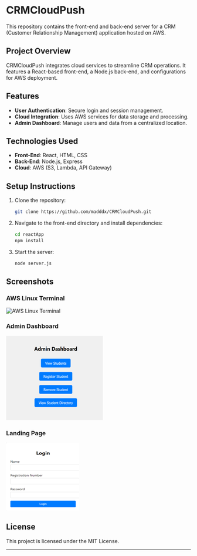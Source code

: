 # CRMCloudPush

This repository contains the front-end and back-end server for a CRM (Customer Relationship Management) application hosted on AWS.

## Project Overview
CRMCloudPush integrates cloud services to streamline CRM operations. It features a React-based front-end, a Node.js back-end, and configurations for AWS deployment.

## Features
- **User Authentication**: Secure login and session management.
- **Cloud Integration**: Uses AWS services for data storage and processing.
- **Admin Dashboard**: Manage users and data from a centralized location.

## Technologies Used
- **Front-End**: React, HTML, CSS
- **Back-End**: Node.js, Express
- **Cloud**: AWS (S3, Lambda, API Gateway)

## Setup Instructions
1. Clone the repository:
   ```bash
   git clone https://github.com/madddx/CRMCloudPush.git
   ```
2. Navigate to the front-end directory and install dependencies:
   ```bash
   cd reactApp
   npm install
   ```
3. Start the server:
   ```bash
   node server.js
   ```

## Screenshots

### AWS Linux Terminal
![AWS Linux Terminal](https://github.com/madddx/CRMCloudPush/blob/bc0a0eb99a92ccab2dc9bada30bd97ba2239453c/AWS%20Linus%20Terminal.png)

### Admin Dashboard
![Admin Dashboard](Admin%20Dashboard.png)

### Landing Page
![Landing Page](Landing%20Page.png)

## License
This project is licensed under the MIT License.

---
